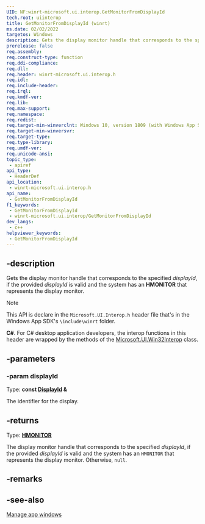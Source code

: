 ```yaml
---
UID: NF:winrt-microsoft.ui.interop.GetMonitorFromDisplayId
tech.root: uiinterop
title: GetMonitorFromDisplayId (winrt)
ms.date: 02/02/2022
targetos: Windows
description: Gets the display monitor handle that corresponds to the specified *displayId*, if the provided *displayId* is valid and the system has an **HMONITOR** that represents the display monitor.
prerelease: false
req.assembly: 
req.construct-type: function
req.ddi-compliance: 
req.dll: 
req.header: winrt-microsoft.ui.interop.h
req.idl: 
req.include-header: 
req.irql: 
req.kmdf-ver: 
req.lib: 
req.max-support: 
req.namespace: 
req.redist: 
req.target-min-winverclnt: Windows 10, version 1809 (with Windows App SDK 1.0 Stable or later)
req.target-min-winversvr: 
req.target-type: 
req.type-library: 
req.umdf-ver: 
req.unicode-ansi: 
topic_type:
 - apiref
api_type:
 - HeaderDef
api_location:
 - winrt-microsoft.ui.interop.h
api_name:
 - GetMonitorFromDisplayId
f1_keywords:
 - GetMonitorFromDisplayId
 - winrt-microsoft.ui.interop/GetMonitorFromDisplayId
dev_langs:
 - c++
helpviewer_keywords:
 - GetMonitorFromDisplayId
---
```


## -description

Gets the display monitor handle that corresponds to the specified *displayId*, if the provided *displayId* is valid and the system has an **HMONITOR** that represents the display monitor.

> [!NOTE]
> This API is declare in the `Microsoft.UI.Interop.h` header file that's in the Windows App SDK's `\include\winrt` folder.

**C#**. For C# desktop application developers, the interop functions in this header are wrapped by the methods of the [Microsoft.UI.Win32Interop](/windows/apps/winui/winui3/cs-interop-apis/microsoft.ui/microsoft.ui.win32interop) class.

## -parameters

### -param displayId

Type: **const [DisplayId](/windows/windows-app-sdk/api/winrt/microsoft.ui.displayid) \&**

The identifier for the display.

## -returns

Type: **[HMONITOR](/windows/win32/winprog/windows-data-types)**

The display monitor handle that corresponds to the specified *displayId*, if the provided *displayId* is valid and the system has an `HMONITOR` that represents the display monitor. Otherwise, `null`.

## -remarks

## -see-also

[Manage app windows](/windows/apps/windows-app-sdk/windowing/windowing-overview)
